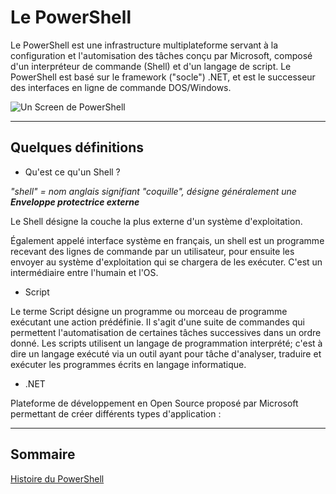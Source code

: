 # Le PowerShell

Le PowerShell est une infrastructure multiplateforme servant à la configuration et l'automisation des tâches conçu par Microsoft, composé d'un interpréteur de commande (Shell) et d'un langage de script. Le PowerShell est basé sur le framework ("socle") .NET, et est le successeur des interfaces en ligne de commande DOS/Windows.

![Un Screen de PowerShell](https://user-images.githubusercontent.com/73824294/102160741-4c34ca80-3e86-11eb-980b-49e765ca922d.png)

---------------------------------------------------------------------------

## Quelques définitions

* Qu'est ce qu'un Shell ?

*"shell" = nom anglais signifiant "coquille", désigne généralement une **Enveloppe protectrice externe***

Le Shell désigne la couche la plus externe d'un système d'exploitation. 

Également appelé interface système en français, un shell est un programme recevant des lignes de commande par un utilisateur, pour ensuite les envoyer au système d'exploitation qui se chargera de les exécuter. C'est un intermédiaire entre l'humain et l'OS.

* Script

Le terme Script désigne un programme ou morceau de programme exécutant une action prédéfinie. Il s'agit d'une suite de commandes qui permettent l'automatisation de certaines tâches successives dans un ordre donné. Les scripts utilisent un langage de programmation interprété; c'est à dire un langage exécuté via un outil ayant pour tâche d'analyser, traduire et exécuter les programmes écrits en langage informatique.

* .NET

Plateforme de développement en Open Source proposé par Microsoft permettant de créer différents types d'application : 

------------------------------------------------------------------------------

## Sommaire

[Histoire du PowerShell](https://github.com/aletrou/Cours-Linux/blob/main/histoire.md)

